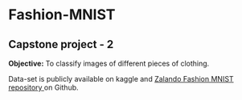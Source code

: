 # Fashion-MNIST
## Capstone project - 2

**Objective:** To classify images of different pieces of clothing.

Data-set is publicly available on kaggle and [Zalando Fashion MNIST repository ](https://github.com/zalandoresearch/fashion-mnist) on Github.
